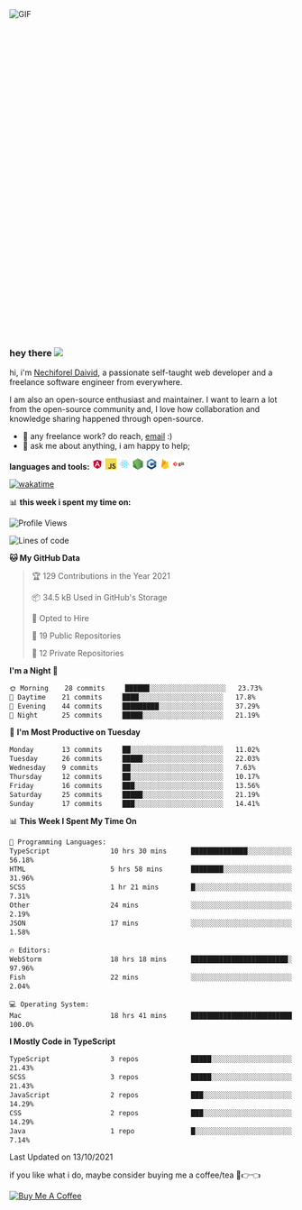   <img align="right" alt="GIF" src="https://github.com/NsdHSO/profile/blob/main/project-app.gif" width="100%" height="600" />


### hey there <img src="https://media.giphy.com/media/hvRJCLFzcasrR4ia7z/giphy.gif" width="25px">



hi, i'm [Nechiforel Daivid](https://github.com/NsdHSO/NsdHSO/blob/main/README.md), a passionate self-taught web developer and a freelance software engineer from everywhere.

I am also an open-source enthusiast and maintainer. I want to learn a lot from the open-source community and, I love how collaboration and knowledge sharing happened through open-source.

- 💼  any freelance work? do reach, [email](nechiforelsamuel@yahoo.com) :)
- 💬  ask me about anything, i am happy to help;

**languages and tools:**
<code><img height="20" src="https://raw.githubusercontent.com/github/explore/80688e429a7d4ef2fca1e82350fe8e3517d3494d/topics/angular/angular.png"></code>
<code><img height="20" src="https://raw.githubusercontent.com/github/explore/80688e429a7d4ef2fca1e82350fe8e3517d3494d/topics/javascript/javascript.png"></code>
<code><img height="20" src="https://raw.githubusercontent.com/github/explore/80688e429a7d4ef2fca1e82350fe8e3517d3494d/topics/react/react.png"></code>
<code><img height="20" src="https://raw.githubusercontent.com/github/explore/80688e429a7d4ef2fca1e82350fe8e3517d3494d/topics/nodejs/nodejs.png"></code>
<code><img height="20" src="https://raw.githubusercontent.com/github/explore/80688e429a7d4ef2fca1e82350fe8e3517d3494d/topics/cpp/cpp.png"></code>
<code><img height="20" src="https://raw.githubusercontent.com/github/explore/80688e429a7d4ef2fca1e82350fe8e3517d3494d/topics/firebase/firebase.png"></code>
<code><img height="20" src="https://raw.githubusercontent.com/github/explore/80688e429a7d4ef2fca1e82350fe8e3517d3494d/topics/git/git.png"></code>

[![wakatime](https://wakatime.com/badge/github/NsdHSO/vorkurt.svg)](https://wakatime.com/badge/github/NsdHSO/vorkurt)



📊 **this week i spent my time on:**
<!--START_SECTION:waka-->
![Profile Views](http://img.shields.io/badge/Profile%20Views-0-blue)

![Lines of code](https://img.shields.io/badge/From%20Hello%20World%20I%27ve%20Written-1.6%20million%20lines%20of%20code-blue)

**🐱 My GitHub Data** 

> 🏆 129 Contributions in the Year 2021
 > 
> 📦 34.5 kB Used in GitHub's Storage 
 > 
> 💼 Opted to Hire
 > 
> 📜 19 Public Repositories 
 > 
> 🔑 12 Private Repositories  
 > 
**I'm a Night 🦉** 

```text
🌞 Morning    28 commits     ██████░░░░░░░░░░░░░░░░░░░   23.73% 
🌆 Daytime    21 commits     ████░░░░░░░░░░░░░░░░░░░░░   17.8% 
🌃 Evening    44 commits     █████████░░░░░░░░░░░░░░░░   37.29% 
🌙 Night      25 commits     █████░░░░░░░░░░░░░░░░░░░░   21.19%

```
📅 **I'm Most Productive on Tuesday** 

```text
Monday       13 commits     ██░░░░░░░░░░░░░░░░░░░░░░░   11.02% 
Tuesday      26 commits     █████░░░░░░░░░░░░░░░░░░░░   22.03% 
Wednesday    9 commits      ██░░░░░░░░░░░░░░░░░░░░░░░   7.63% 
Thursday     12 commits     ██░░░░░░░░░░░░░░░░░░░░░░░   10.17% 
Friday       16 commits     ███░░░░░░░░░░░░░░░░░░░░░░   13.56% 
Saturday     25 commits     █████░░░░░░░░░░░░░░░░░░░░   21.19% 
Sunday       17 commits     ███░░░░░░░░░░░░░░░░░░░░░░   14.41%

```


📊 **This Week I Spent My Time On** 

```text
💬 Programming Languages: 
TypeScript               10 hrs 30 mins      ██████████████░░░░░░░░░░░   56.18% 
HTML                     5 hrs 58 mins       ████████░░░░░░░░░░░░░░░░░   31.96% 
SCSS                     1 hr 21 mins        █░░░░░░░░░░░░░░░░░░░░░░░░   7.31% 
Other                    24 mins             ░░░░░░░░░░░░░░░░░░░░░░░░░   2.19% 
JSON                     17 mins             ░░░░░░░░░░░░░░░░░░░░░░░░░   1.58%

🔥 Editors: 
WebStorm                 18 hrs 18 mins      ████████████████████████░   97.96% 
Fish                     22 mins             ░░░░░░░░░░░░░░░░░░░░░░░░░   2.04%

💻 Operating System: 
Mac                      18 hrs 41 mins      █████████████████████████   100.0%

```

**I Mostly Code in TypeScript** 

```text
TypeScript               3 repos             █████░░░░░░░░░░░░░░░░░░░░   21.43% 
SCSS                     3 repos             █████░░░░░░░░░░░░░░░░░░░░   21.43% 
JavaScript               2 repos             ███░░░░░░░░░░░░░░░░░░░░░░   14.29% 
CSS                      2 repos             ███░░░░░░░░░░░░░░░░░░░░░░   14.29% 
Java                     1 repo              █░░░░░░░░░░░░░░░░░░░░░░░░   7.14%

```



 Last Updated on 13/10/2021
<!--END_SECTION:waka-->

if you like what i do, maybe consider buying me a coffee/tea 🥺👉👈

<a href="https://www.buymeacoffee.com/HSOD" target="_blank"><img src="https://cdn.buymeacoffee.com/buttons/v2/default-red.png" alt="Buy Me A Coffee" width="150" ></a>



